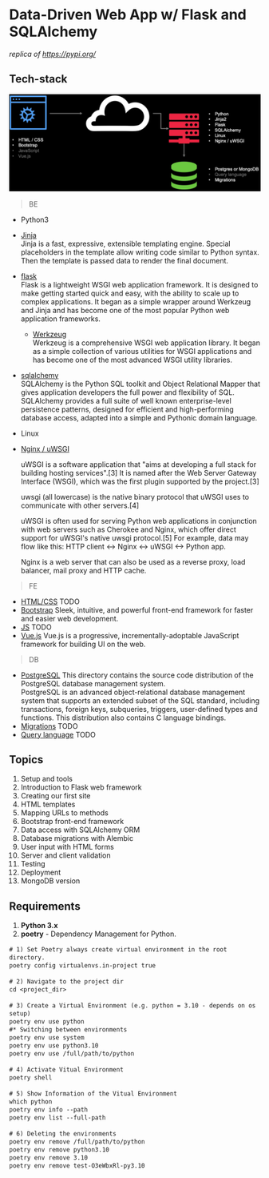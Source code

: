 # Data-Driven Web App w/ Flask and SQLAlchemy
*replica of https://pypi.org/*

## Tech-stack
<img src="assets/diagram.png" alt="Stairway test">

> BE
- Python3
- [Jinja](https://github.com/pallets/jinja) <br>
  Jinja is a fast, expressive, extensible templating engine. Special placeholders in the template allow writing code similar to Python syntax. Then the template is passed data to render the final document.
- [flask](https://github.com/pallets/flask) <br>
  Flask is a lightweight WSGI web application framework. It is designed to make getting started quick and easy, with the ability to scale up to complex applications. It began as a simple wrapper around Werkzeug and Jinja and has become one of the most popular Python web application frameworks.

  - [Werkzeug](https://github.com/pallets/werkzeug) <br>
    Werkzeug is a comprehensive WSGI web application library. It began as a simple collection of various utilities for WSGI applications and has become one of the most advanced WSGI utility libraries.
- [sqlalchemy](https://github.com/sqlalchemy/sqlalchemy) <br>
  SQLAlchemy is the Python SQL toolkit and Object Relational Mapper that gives application developers the full power and flexibility of SQL. SQLAlchemy provides a full suite of well known enterprise-level persistence patterns, designed for efficient and high-performing database access, adapted into a simple and Pythonic domain language.
- Linux
- [Nginx / uWSGI]()

  <p>uWSGI is a software application that "aims at developing a full stack for building hosting services".[3] It is named after the Web Server Gateway Interface (WSGI), which was the first plugin supported by the project.[3]<br>
  <p>uwsgi (all lowercase) is the native binary protocol that uWSGI uses to communicate with other servers.[4] <br>
  <p> uWSGI is often used for serving Python web applications in conjunction with web servers such as Cherokee and Nginx, which offer direct support for uWSGI's native uwsgi protocol.[5] For example, data may flow like this: HTTP client ↔ Nginx ↔ uWSGI ↔ Python app.<br>
  <p> Nginx is a web server that can also be used as a reverse proxy, load balancer, mail proxy and HTTP cache.<br>

> FE

- [HTML/CSS]()
  TODO
- [Bootstrap](https://github.com/twbs/bootstrap)
  Sleek, intuitive, and powerful front-end framework for faster and easier web development. <br>
- [JS]()
  TODO
- [Vue.js](https://github.com/vuejs/vue)
  Vue.js is a progressive, incrementally-adoptable JavaScript framework for building UI on the web. <br>

> DB

- [PostgreSQL](https://github.com/postgres/postgres)
  This directory contains the source code distribution of the PostgreSQL
  database management system. <br>
  PostgreSQL is an advanced object-relational database management system
  that supports an extended subset of the SQL standard, including
  transactions, foreign keys, subqueries, triggers, user-defined types
  and functions.  This distribution also contains C language bindings. <br>
- [Migrations]()
  TODO
- [Query language]()
  TODO

## Topics
1) Setup and tools
2) Introduction to Flask web framework
3) Creating our first site
4) HTML templates
5) Mapping URLs to methods
6) Bootstrap front-end framework
7) Data access with SQLAlchemy ORM
8) Database migrations with Alembic
9) User input with HTML forms
10) Server and client validation
11) Testing
12) Deployment
13) MongoDB version

## Requirements
1) **Python 3.x**
2) **poetry** - Dependency Management for Python.
```
# 1) Set Poetry always create virtual environment in the root directory. 
poetry config virtualenvs.in-project true

# 2) Navigate to the project dir
cd <project_dir>

# 3) Create a Virtual Environment (e.g. python = 3.10 - depends on os setup)
poetry env use python
#* Switching between environments
poetry env use system
poetry env use python3.10
poetry env use /full/path/to/python

# 4) Activate Vitual Environment
poetry shell

# 5) Show Information of the Vitual Environment
which python
poetry env info --path
poetry env list --full-path

# 6) Deleting the environments
poetry env remove /full/path/to/python
poetry env remove python3.10
poetry env remove 3.10
poetry env remove test-O3eWbxRl-py3.10
```